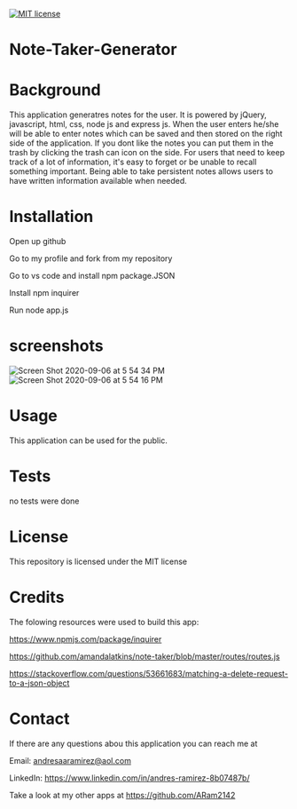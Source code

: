 [![MIT license](https://img.shields.io/badge/License-MIT-blue.svg)](https://lbesson.mit-license.org/)

# Note-Taker-Generator

# Background

This application generatres notes for the user. It is powered by jQuery, javascript, html, css, node js and express js. When the user enters he/she will be able to enter notes which can be saved and then stored on the right side of the application. If you dont like the notes you can put them in the trash by clicking the trash can icon on the side. For users that need to keep track of a lot of information, it's easy to forget or be unable to recall something important. Being able to take persistent notes allows users to have written information available when needed.

# Installation

Open up github

Go to my profile and fork from my repository

Go to vs code and install npm package.JSON

Install npm inquirer

Run node app.js

# screenshots

![Screen Shot 2020-09-06 at 5 54 34 PM](https://user-images.githubusercontent.com/65634748/92335986-19e72600-f06a-11ea-8c4a-4f127f821b4e.png)
![Screen Shot 2020-09-06 at 5 54 16 PM](https://user-images.githubusercontent.com/65634748/92335987-1ce21680-f06a-11ea-80cc-8f329d81f06a.png)

# Usage

This application can be used for the public.

# Tests

no tests were done

# License
This repository is licensed under the MIT license

# Credits
The folowing resources were used to build this app:

https://www.npmjs.com/package/inquirer

https://github.com/amandalatkins/note-taker/blob/master/routes/routes.js

https://stackoverflow.com/questions/53661683/matching-a-delete-request-to-a-json-object

# Contact

If there are any questions abou this application you can reach me at

Email: andresaaramirez@aol.com

LinkedIn: https://www.linkedin.com/in/andres-ramirez-8b07487b/

Take a look at my other apps at https://github.com/ARam2142



